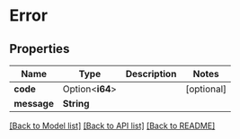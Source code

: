 # Error

## Properties

Name | Type | Description | Notes
------------ | ------------- | ------------- | -------------
**code** | Option<**i64**> |  | [optional]
**message** | **String** |  | 

[[Back to Model list]](../README.md#documentation-for-models) [[Back to API list]](../README.md#documentation-for-api-endpoints) [[Back to README]](../README.md)


